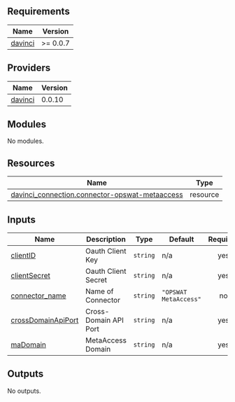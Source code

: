 <!-- BEGIN_TF_DOCS -->
## Requirements

| Name | Version |
|------|---------|
| <a name="requirement_davinci"></a> [davinci](#requirement\_davinci) | >= 0.0.7 |

## Providers

| Name | Version |
|------|---------|
| <a name="provider_davinci"></a> [davinci](#provider\_davinci) | 0.0.10 |

## Modules

No modules.

## Resources

| Name | Type |
|------|------|
| [davinci_connection.connector-opswat-metaaccess](https://registry.terraform.io/providers/samir-gandhi/davinci/latest/docs/resources/connection) | resource |

## Inputs

| Name | Description | Type | Default | Required |
|------|-------------|------|---------|:--------:|
| <a name="input_clientID"></a> [clientID](#input\_clientID) | Oauth Client Key | `string` | n/a | yes |
| <a name="input_clientSecret"></a> [clientSecret](#input\_clientSecret) | Oauth Client Secret | `string` | n/a | yes |
| <a name="input_connector_name"></a> [connector\_name](#input\_connector\_name) | Name of Connector | `string` | `"OPSWAT MetaAccess"` | no |
| <a name="input_crossDomainApiPort"></a> [crossDomainApiPort](#input\_crossDomainApiPort) | Cross-Domain API Port | `string` | n/a | yes |
| <a name="input_maDomain"></a> [maDomain](#input\_maDomain) | MetaAccess Domain | `string` | n/a | yes |

## Outputs

No outputs.
<!-- END_TF_DOCS -->